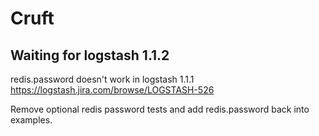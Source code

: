 # Cruft

## Waiting for logstash 1.1.2

redis.password doesn't work in logstash 1.1.1 https://logstash.jira.com/browse/LOGSTASH-526

Remove optional redis password tests and add redis.password back into examples.


